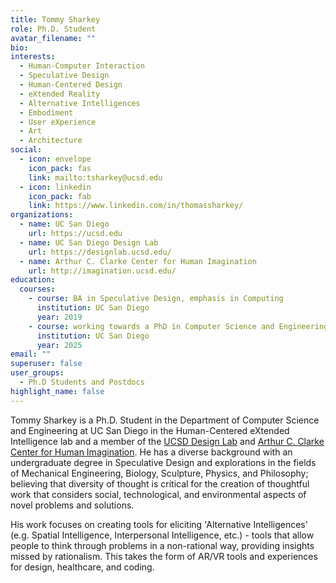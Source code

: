```yaml
---
title: Tommy Sharkey
role: Ph.D. Student
avatar_filename: ""
bio: 
interests:
  - Human-Computer Interaction
  - Speculative Design
  - Human-Centered Design
  - eXtended Reality
  - Alternative Intelligences
  - Embodiment
  - User eXperience
  - Art
  - Architecture
social:
  - icon: envelope
    icon_pack: fas
    link: mailto:tsharkey@ucsd.edu
  - icon: linkedin
    icon_pack: fab
    link: https://www.linkedin.com/in/thomassharkey/
organizations:
  - name: UC San Diego
    url: https://ucsd.edu
  - name: UC San Diego Design Lab
    url: https://designlab.ucsd.edu/
  - name: Arthur C. Clarke Center for Human Imagination
    url: http://imagination.ucsd.edu/
education:
  courses:
    - course: BA in Speculative Design, emphasis in Computing
      institution: UC San Diego
      year: 2019
    - course: working towards a PhD in Computer Science and Engineering, emphasis in Human-Centered Design
      institution: UC San Diego
      year: 2025
email: ""
superuser: false
user_groups:
  - Ph.D Students and Postdocs
highlight_name: false
---
```


Tommy Sharkey is a Ph.D. Student in the Department of Computer Science and Engineering at UC San Diego in the Human-Centered eXtended Intelligence lab and a member of the [UCSD Design Lab](https://designlab.ucsd.edu/) and [Arthur C. Clarke Center for Human Imagination](http://imagination.ucsd.edu/). He has a diverse background with an undergraduate degree in Speculative Design and explorations in the fields of Mechanical Engineering, Biology, Sculpture, Physics, and Philosophy; believing that diversity of thought is critical for the creation of thoughtful work that considers social, technological, and environmental aspects of novel problems and solutions.

His work focuses on creating tools for eliciting 'Alternative Intelligences' (e.g. Spatial Intelligence, Interpersonal Intelligence, etc.) - tools that allow people to think through problems in a non-rational way, providing insights missed by rationalism. This takes the form of AR/VR tools and experiences for design, healthcare, and coding.